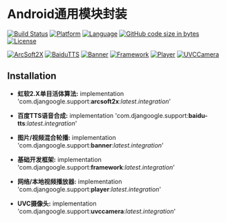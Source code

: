 # Android通用模块封装

[![Build Status](https://img.shields.io/travis/Djangoogle/Module/master.svg?style=flat-square)](https://travis-ci.org/Djangoogle/Module)
[![Platform](https://img.shields.io/badge/platform-android-ff9800.svg?style=flat-square)](https://github.com/Djangoogle/Module/blob/master/LICENSE)
[![Language](https://img.shields.io/badge/language-kotlin-ff5722.svg?style=flat-square)](https://github.com/Djangoogle/Module/blob/master/LICENSE)
[![GitHub code size in bytes](https://img.shields.io/github/languages/code-size/Djangoogle/Module.svg?color=9e9e9e&style=flat-square)](https://github.com/Djangoogle/Module/blob/master/LICENSE)
[![License](https://img.shields.io/github/license/Djangoogle/Module.svg?color=607d8b&style=flat-square)](https://github.com/Djangoogle/Module/blob/master/LICENSE)

[![ArcSoft2X](https://img.shields.io/bintray/v/djangoogle/maven/ArcSoft2X.svg?label=arcsoft2x&style=flat-square)](https://github.com/Djangoogle/Module/tree/master/arcsoft2x)
[![BaiduTTS](https://img.shields.io/bintray/v/djangoogle/maven/BaiduTTS.svg?label=baidu-tts&style=flat-square)](https://github.com/Djangoogle/Module/tree/master/baidu-tts)
[![Banner](https://img.shields.io/bintray/v/djangoogle/maven/Banner.svg?label=banner&style=flat-square)](https://github.com/Djangoogle/Module/tree/master/banner)
[![Framework](https://img.shields.io/bintray/v/djangoogle/maven/Framework.svg?label=framework&style=flat-square)](https://github.com/Djangoogle/Module/tree/master/framework)
[![Player](https://img.shields.io/bintray/v/djangoogle/maven/Player.svg?label=player&style=flat-square)](https://github.com/Djangoogle/Module/tree/master/player)
[![UVCCamera](https://img.shields.io/bintray/v/djangoogle/maven/UVCCamera.svg?label=uvccamera&style=flat-square)](https://github.com/Djangoogle/Module/tree/master/uvccamera)

## Installation

* **虹软2.X单目活体算法:** implementation 'com.djangoogle.support:**arcsoft2x**:*latest.integration*'

* **百度TTS语音合成:** implementation 'com.djangoogle.support:**baidu-tts**:*latest.integration*'

* **图片/视频混合轮播:** implementation 'com.djangoogle.support:**banner**:*latest.integration*'

* **基础开发框架:** implementation 'com.djangoogle.support:**framework**:*latest.integration*'

* **网络/本地视频播放器:** implementation 'com.djangoogle.support:**player**:*latest.integration*'

* **UVC摄像头:** implementation 'com.djangoogle.support:**uvccamera**:*latest.integration*'
